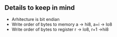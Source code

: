 
## Details to keep in mind

* Arhitecture is bit endian
* Write order of bytes to memory a -> hi8, a+i -> lo8
* Write order of bytes to register r -> lo8, r+1 ->hi8
